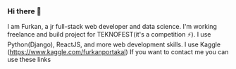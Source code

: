 ### Hi there 👋
I am Furkan, a jr full-stack web developer and data science. I'm working freelance and build project for TEKNOFEST(it's a competition ⚡). 
I use Python(Django), ReactJS, and more web development skills. I use Kaggle (https://www.kaggle.com/furkanportakal)
If you want to contact me you can use these links
<!--
**FurkanPortakal/furkanportakal** is a ✨ _special_ ✨ repository because its `README.md` (this file) appears on your GitHub profile.

Here are some ideas to get you started:

- 🔭 I’m currently working on ...
- 🌱 I’m currently learning ...
- 👯 I’m looking to collaborate on ...
- 🤔 I’m looking for help with ...
- 💬 Ask me about ...
- 📫 How to reach me: ...
- 😄 Pronouns: ...
- ⚡ Fun fact: ...
-->
